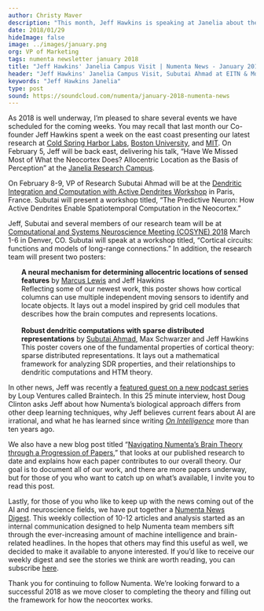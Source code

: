 ```yaml
---
author: Christy Maver
description: "This month, Jeff Hawkins is speaking at Janelia about the progress of our work. Subutai Ahmad will be at the Dendritic Integration & Computation with Active Dendrites Workshop in Paris. In other news, Jeff was featured in a Loup Ventures podcast series called Braintech."
date: 2018/01/29
hideImage: false
image: ../images/january.png
org: VP of Marketing
tags: numenta newsletter january 2018
title: "Jeff Hawkins' Janelia Campus Visit | Numenta News - January 2018"
header: "Jeff Hawkins' Janelia Campus Visit, Subutai Ahmad at EITN & More"
keywords: "Jeff Hawkins Janelia"
type: post
sound: https://soundcloud.com/numenta/january-2018-numenta-news
---
```


As 2018 is well underway, I’m pleased to share several events we have scheduled for the coming weeks. You may recall that last month our Co-founder Jeff Hawkins spent a week on the east coast presenting our latest research at [Cold Spring Harbor Labs](/company/events/2017/12/12/cold-spring-harbor-labs/), [Boston University](/company/events/2017/12/13/boston-university/), and [MIT](/company/events/2017/12/15/mit-center-for-brains/). On February 5, Jeff will be back east, delivering his talk, “Have We Missed Most of What the Neocortex Does? Allocentric Location as the Basis of Perception” at the [Janelia Research Campus](/company/events/2018/02/05/janelia-neurotheory-seminar/).  

On February 8-9, VP of Research Subutai Ahmad will be at the [Dendritic Integration and Computation with Active Dendrites Workshop](/company/events/2018/02/08/dendrites-workshop/) in Paris, France. Subutai will present a workshop titled, “The Predictive Neuron: How Active Dendrites Enable Spatiotemporal Computation in the Neocortex.”  

Jeff, Subutai and several members of our research team will be at [Computational and Systems Neuroscience Meeting (COSYNE) 2018](/company/events/2018/03/01/cosyne-2018/) March 1-6 in Denver, CO. Subutai will speak at a workshop titled, “Cortical circuits: functions and models of long-range connections.” In addition, the research team will present two posters: <br/>

<span style="margin-left: 20pt; display:block">
<b>A neural mechanism for determining allocentric locations of sensed features</b> by <a href="https://twitter.com/mrcslws">Marcus Lewis</a> and Jeff Hawkins <br>
Reflecting some of our newest work, this poster shows how cortical columns can use multiple independent moving sensors to identify and locate objects. It lays out a model inspired by grid cell modules that describes how the brain computes and represents locations.</span>
<br>
<span style="margin-left: 20pt; display:block">
<b>Robust dendritic computations with sparse distributed representations</b> by <a href="https://twitter.com/SubutaiAhmad">Subutai Ahmad</a>, Max Schwarzer and Jeff Hawkins <br>
This poster covers one of the fundamental properties of cortical theory: sparse distributed representations. It lays out a mathematical framework for analyzing SDR properties, and their relationships to dendritic computations and HTM theory.</span>

In other news, Jeff was recently a [featured guest on a new podcast series](/resources/papers-videos-and-more/jeff-hawkins-loup-ventures-braintech/) by Loup Ventures called Braintech. In this 25 minute interview, host Doug Clinton asks Jeff about how Numenta’s biological approach differs from other deep learning techniques, why Jeff believes current fears about AI are irrational, and what he has learned since writing *[On Intelligence](/resources/papers-videos-and-more/resources/on-intelligence/)* more than ten years ago.

We also have a new blog post titled “[Navigating Numenta’s Brain Theory through a Progression of Papers](/blog/2018/01/08/navigating-numenta-through-progression-of-papers/),” that looks at our published research to date and explains how each paper contributes to our overall theory. Our goal is to document all of our work, and there are more papers underway, but for those of you who want to catch up on what’s available, I invite you to read this post.

Lastly, for those of you who like to keep up with the news coming out of the AI and neuroscience fields, we have put together a [Numenta News Digest](http://mailchi.mp/numenta/news-digest-1). This weekly collection of 10-12 articles and analysis started as an internal communication designed to help Numenta team members sift through the ever-increasing amount of machine intelligence and brain-related headlines. In the hopes that others may find this useful as well, we decided to make it available to anyone interested. If you’d like to receive our weekly digest and see the stories we think are worth reading, you can subscribe [here](http://eepurl.com/dil9vH).

Thank you for continuing to follow Numenta. We’re looking forward to a successful 2018 as we move closer to completing the theory and filling out the framework for how the neocortex works.
